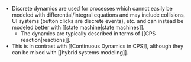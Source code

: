 * Discrete dynamics are used for processes which cannot easily be modeled with differential/integral equations and may include collisions, UI systems (button clicks are discrete events), etc. and can instead be modeled better with [[state machine|state machines]].
	* The dynamics are typically described in terms of [[CPS reaction|reactions]].
* This is in contrast with [[Continuous Dynamics in CPS]], although they can be mixed with [[hybrid systems modeling]].